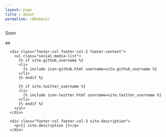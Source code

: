 ```yaml
---
layout: page
title : About
permalink: /00about/
---
```


Soon

aa

      <div class="footer-col footer-col-2 footer-content">
        <ul class="social-media-list">
          {% if site.github_username %}
          <li>
            {% include icon-github.html username=site.github_username %}
          </li>
          {% endif %}

          {% if site.twitter_username %}
          <li>
            {% include icon-twitter.html username=site.twitter_username %}
          </li>
          {% endif %}
        </ul>
      </div>

      <div class="footer-col footer-col-3 site-description">
        <p>{{ site.description }}</p>
      </div>
